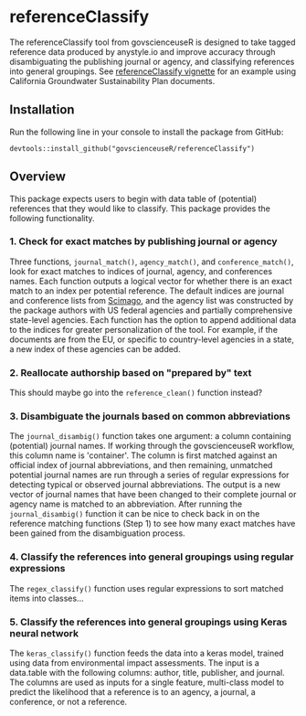 # referenceClassify

The referenceClassify tool from govscienceuseR is designed to take tagged reference data produced by anystyle.io and improve accuracy through disambiguating the publishing journal or agency, and classifying references into general groupings. See [referenceClassify vignette](http://htmlpreview.github.io/?https://github.com/govscienceuseR/referenceClassify/blob/master/vignettes/sgma.html) for an example using California Groundwater Sustainability Plan documents.

## Installation  

Run the following line in your console to install the package from GitHub:  
```
devtools::install_github("govscienceuseR/referenceClassify")
```

## Overview  

This package expects users to begin with data table of (potential) references that they would like to classify. This package provides the following functionality. 

### 1. Check for exact matches by publishing journal or agency  

Three functions, `journal_match()`, `agency_match()`, and `conference_match()`, look for exact matches to indices of journal, agency, and conferences names. Each function outputs a logical vector for whether there is an exact match to an index per potential reference. The default indices are journal and conference lists from [Scimago](https://rdrr.io/github/ikashnitsky/sjrdata/man/sjr_journals.html), and the agency list was constructed by the package authors with US federal agencies and partially comprehensive state-level agencies. Each function has the option to append additional data to the indices for greater personalization of the tool. For example, if the documents are from the EU, or specific to country-level agencies in a state, a new index of these agencies can be added. 

### 2. Reallocate authorship based on "prepared by" text  

This should maybe go into the `reference_clean()` function instead?

### 3. Disambiguate the journals based on common abbreviations   

The `journal_disambig()` function takes one argument: a column containing (potential) journal names. If working through the govscienceuseR workflow, this column name is 'container'. The column is first matched against an official index of journal abbreviations, and then remaining, unmatched potential journal names are run through a series of regular expressions for detecting typical or observed journal abbreviations. The output is a new vector of journal names that have been changed to their complete journal or agency name is matched to an abbreviation. After running the `journal_disambig()` function it can be nice to check back in on the reference matching functions (Step 1) to see how many exact matches have been gained from the disambiguation process.  

### 4. Classify the references into general groupings using regular expressions  

The `regex_classify()` function uses regular expressions to sort matched items into classes...

### 5. Classify the references into general groupings using Keras neural network    

The `keras_classify()` function feeds the data into a keras model, trained using data from environmental impact assessments. The input is a data.table with the following columns: author, title, publisher, and journal. The columns are used as inputs for a single feature, multi-class model to predict the likelihood that a reference is to an agency, a journal, a conference, or not a reference.  




